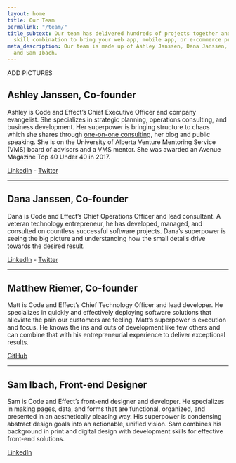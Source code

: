 ```yaml
---
layout: home
title: Our Team
permalink: "/team/"
title_subtext: Our team has delivered hundreds of projects together and have an exceptional
  skill combination to bring your web app, mobile app, or e-commerce project to life.
meta_description: Our team is made up of Ashley Janssen, Dana Janssen, Matthew Riemer,
  and Sam Ibach.
---
```

ADD PICTURES

## Ashley Janssen, Co-founder

Ashley is Code and Effect’s Chief Executive Officer and company evangelist. She specializes in strategic planning, operations consulting, and business development. Her superpower is bringing structure to chaos which she shares through [one-on-one consulting](https://ashleyjanssen.com/), her blog and public speaking. She is on the University of Alberta Venture Mentoring Service (VMS) board of advisors and a VMS mentor. She was awarded an Avenue Magazine Top 40 Under 40 in 2017.

[LinkedIn](http://www.linkedin.com/in/ashleyjanssen) - [Twitter](http://twitter.com/AshleyJanssen)

***

## Dana Janssen, Co-founder

Dana is Code and Effect’s Chief Operations Officer and lead consultant. A veteran technology entrepreneur, he has developed, managed, and consulted on countless successful software projects. Dana’s superpower is seeing the big picture and understanding how the small details drive towards the desired result.

[LinkedIn](http://www.linkedin.com/in/DanaJanssen) - [Twitter](http://twitter.com/Dana_Janssen)

***

## Matthew Riemer, Co-founder

Matt is Code and Effect’s Chief Technology Officer and lead developer. He specializes in quickly and effectively deploying software solutions that alleviate the pain our customers are feeling. Matt’s superpower is execution and focus. He knows the ins and outs of development like few others and can combine that with his entrepreneurial experience to deliver exceptional results.

[GitHub](https://github.com/Matt-Riemer)

***

## Sam Ibach, Front-end Designer

Sam is Code and Effect’s front-end designer and developer. He specializes in making pages, data, and forms that are functional, organized, and presented in an aesthetically pleasing way. His superpower is condensing abstract design goals into an actionable, unified vision. Sam combines his background in print and digital design with development skills for effective front-end solutions.

[LinkedIn](https://www.linkedin.com/in/sam-ibach/)
